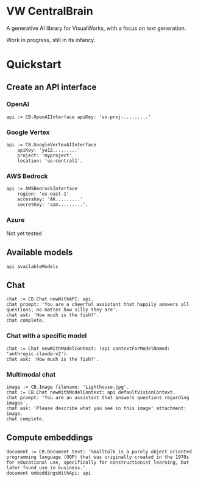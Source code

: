 # VW CentralBrain

A generative AI library for VisualWorks, with a focus on text generation.

Work in progress, still in its infancy.

# Quickstart

## Create an API interface

### OpenAI

```
api := CB.OpenAIInterface apiKey: 'sx-proj-.........'
```

### Google Vertex

```
api := CB.GoogleVertexAIInterface 
	apiKey: 'ya12.........'
	project: 'myproject'
	location: 'us-central1'.
```

### AWS Bedrock

```
api := AWSBedrockInterface
	region: 'us-east-1'
	accessKey: 'AK.........'
	secretKey: 'asm.........'.
```

### Azure

Not yet tested

## Available models

```
api availableModels
```

## Chat

```
chat := CB.Chat newWithAPI: api.
chat prompt: 'You are a cheerful assistant that happily answers all questions, no matter how silly they are'.
chat ask: 'How much is the fish?'.
chat complete.
```

### Chat with a specific model

```
chat := Chat newWithModelContext: (api contextForModelNamed: 'anthropic.claude-v2').
chat ask: 'How much is the fish?'.
```

### Multimodal chat

```
image := CB.Image filename: 'Lighthouse.jpg'.
chat := CB.Chat newWithModelContext: api defaultVisionContext.
chat prompt: 'You are an assistant that answers questions regarding images'.
chat ask: 'Please describe what you see in this image' attachment: image.
chat complete.
```

## Compute embeddings

```
document := CB.Document text: 'Smalltalk is a purely object oriented programming language (OOP) that was originally created in the 1970s for educational use, specifically for constructionist learning, but later found use in business.'.
document embeddingsWithApi: api
```